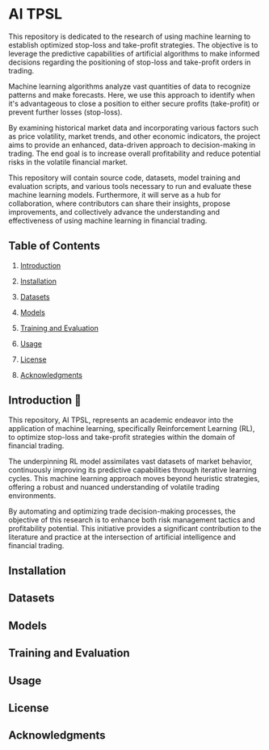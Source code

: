 <!--
 * @Author: hibana2077 hibana2077@gmail.com
 * @Date: 2023-06-27 22:15:36
 * @LastEditors: hibana2077 hibana2077@gmail.com
 * @LastEditTime: 2023-06-27 22:37:53
 * @FilePath: \fintech_studies\ai_tpsl\README.md
 * @Description: 这是默认设置,请设置`customMade`, 打开koroFileHeader查看配置 进行设置: https://github.com/OBKoro1/koro1FileHeader/wiki/%E9%85%8D%E7%BD%AE
-->
# AI TPSL

This repository is dedicated to the research of using machine learning to establish optimized stop-loss and take-profit strategies. The objective is to leverage the predictive capabilities of artificial algorithms to make informed decisions regarding the positioning of stop-loss and take-profit orders in trading.

Machine learning algorithms analyze vast quantities of data to recognize patterns and make forecasts. Here, we use this approach to identify when it's advantageous to close a position to either secure profits (take-profit) or prevent further losses (stop-loss).

By examining historical market data and incorporating various factors such as price volatility, market trends, and other economic indicators, the project aims to provide an enhanced, data-driven approach to decision-making in trading. The end goal is to increase overall profitability and reduce potential risks in the volatile financial market.

This repository will contain source code, datasets, model training and evaluation scripts, and various tools necessary to run and evaluate these machine learning models. Furthermore, it will serve as a hub for collaboration, where contributors can share their insights, propose improvements, and collectively advance the understanding and effectiveness of using machine learning in financial trading.

## Table of Contents

1. [Introduction](#introduction)

2. [Installation](#installation)

3. [Datasets](#datasets)

4. [Models](#models)

5. [Training and Evaluation](#training-and-evaluation)

6. [Usage](#usage)

7. [License](#license)

8. [Acknowledgments](#acknowledgments)

## Introduction :rocket:

This repository, AI TPSL, represents an academic endeavor into the application of machine learning, specifically Reinforcement Learning (RL), to optimize stop-loss and take-profit strategies within the domain of financial trading.

The underpinning RL model assimilates vast datasets of market behavior, continuously improving its predictive capabilities through iterative learning cycles. This machine learning approach moves beyond heuristic strategies, offering a robust and nuanced understanding of volatile trading environments.

By automating and optimizing trade decision-making processes, the objective of this research is to enhance both risk management tactics and profitability potential. This initiative provides a significant contribution to the literature and practice at the intersection of artificial intelligence and financial trading.

## Installation

## Datasets

## Models

## Training and Evaluation

## Usage

## License

## Acknowledgments
